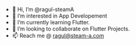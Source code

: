 - 👋 Hi, I’m @ragul-steamA
- 👀 I’m interested in App Developement
- 🌱 I’m currently learning Flutter.
- 💞️ I’m looking to collaborate on Flutter Projects.
- 📫 Reach me @ ragul@steam-a.com

<!---
ragul-steamA/ragul-steamA is a ✨ special ✨ repository because its `README.md` (this file) appears on your GitHub profile.
You can click the Preview link to take a look at your changes.
--->
